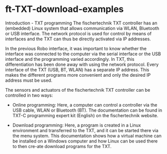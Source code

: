 # ft-TXT-download-examples

Introduction - TXT programming 
The fischertechnik TXT controller has an (embedded) Linux system that allows communication via WLAN, Bluetooth or USB interface. 
The network protocol is used for control by means of interfaces and the TXT can thus be directly activated via IP addresses. 

In the previous Robo interface, it was important to know whether the interface was connected to the computer via the serial interface or the USB interface and the programming varied accordingly.
In TXT, this differentiation has been done away with using the network protocol. Every interface of the TXT (USB, BT, WLAN) has a separate IP address. This makes the different programs more convenient and only the desired IP address must be used.

The sensors and actuators of the fischertechnik TXT controller can be controlled in two ways:

-	Online programming:
Here, a computer can control a controller via the USB cable, WLAN or Bluetooth (BT). The documentation can be found in 
TXT-C programming expert kit (English) on the fischertechnik website.

-	Download programming:
Here, a program is created in a Linux environment and transferred to the TXT, and it can be started there via the menu system. This documentation shows how a virtual machine can be installed on a Windows computer and how Linux can be used there to then cre-ate download programs for the TXT.

